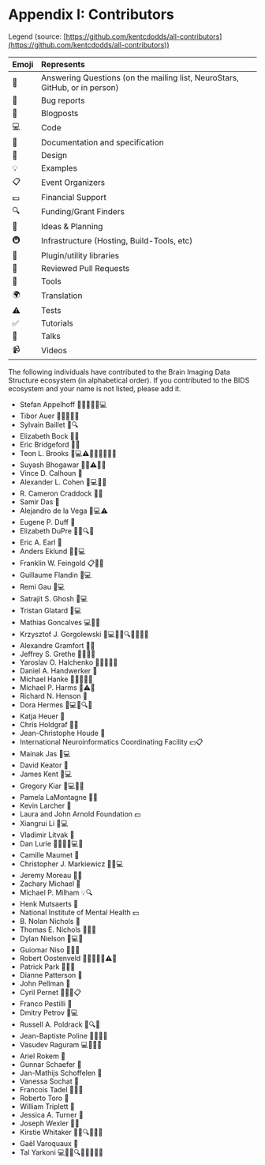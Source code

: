 # Appendix I: Contributors

Legend (source:
[https://github.com/kentcdodds/all-contributors](https://github.com/kentcdodds/all-contributors))

| Emoji | Represents                                                                  |
|:------|:----------------------------------------------------------------------------|
| 💬    | Answering Questions (on the mailing list, NeuroStars, GitHub, or in person) |
| 🐛    | Bug reports                                                                 |
| 📝    | Blogposts                                                                   |
| 💻    | Code                                                                        |
| 📖    | Documentation and specification                                             |
| 🎨    | Design                                                                      |
| 💡    | Examples                                                                    |
| 📋    | Event Organizers                                                            |
| 💵    | Financial Support                                                           |
| 🔍    | Funding/Grant Finders                                                       |
| 🤔    | Ideas & Planning                                                            |
| 🚇    | Infrastructure (Hosting, Build-Tools, etc)                                  |
| 🔌    | Plugin/utility libraries                                                    |
| 👀    | Reviewed Pull Requests                                                      |
| 🔧    | Tools                                                                       |
| 🌍    | Translation                                                                 |
| ⚠️    | Tests                                                                       |
| ✅     | Tutorials                                                                   |
| 📢    | Talks                                                                       |
| 📹    | Videos                                                                      |

The following individuals have contributed to the Brain Imaging Data Structure
ecosystem (in alphabetical order). If you contributed to the BIDS ecosystem and
your name is not listed, please add it.

-   Stefan Appelhoff 📖💬🤔🐛💡💻
-   Tibor Auer 💬📖💡🔧📢
-   Sylvain Baillet 📖🔍
-   Elizabeth Bock 📖💡
-   Eric Bridgeford 📖🔧
-   Teon L. Brooks 📖💻⚠️💬👀🤔🔧🐛📢
-   Suyash Bhogawar 📖💡⚠️🔧💬
-   Vince D. Calhoun 📖
-   Alexander L. Cohen 🐛💻📖💬
-   R. Cameron Craddock 📖📢
-   Samir Das 📖
-   Alejandro de la Vega 🐛💻⚠️
-   Eugene P. Duff 📖
-   Elizabeth DuPre 📖💡🔍🤔
-   Eric A. Earl 🤔
-   Anders Eklund 📖📢💻
-   Franklin W. Feingold 📋📝✅
-   Guillaume Flandin 📖💻
-   Remi Gau 📖💻
-   Satrajit S. Ghosh 📖💻
-   Tristan Glatard 📖💻
-   Mathias Goncalves 💻🔧📢
-   Krzysztof J. Gorgolewski 📖💻💬🤔🔍📢📝💡🔌
-   Alexandre Gramfort 📖💡
-   Jeffrey S. Grethe 💬🐛✅📢
-   Yaroslav O. Halchenko 📖📢🔧💬🐛
-   Daniel A. Handwerker 📖
-   Michael Hanke 📖🤔🔧🐛📢
-   Michael P. Harms 📖⚠️🔧
-   Richard N. Henson 📖
-   Dora Hermes 📖💻✅🔍🤔
-   Katja Heuer 🔧
-   Chris Holdgraf 📖🤔
-   Jean-Christophe Houde 📖
-   International Neuroinformatics Coordinating Facility 💵📋
-   Mainak Jas 📖💻
-   David Keator 📖
-   James Kent 💬💻
-   Gregory Kiar 📖💻🎨🔧
-   Pamela LaMontagne 📖💡
-   Kevin Larcher 💬
-   Laura and John Arnold Foundation 💵
-   Xiangrui Li 📖💻
-   Vladimir Litvak 📖
-   Dan Lurie 🤔📖🔧🔌💻💬
-   Camille Maumet 📖
-   Christopher J. Markiewicz 💬📖💻
-   Jeremy Moreau 📖💡
-   Zachary Michael 📖
-   Michael P. Milham 💡🔍
-   Henk Mutsaerts 📖
-   National Institute of Mental Health 💵
-   B. Nolan Nichols 📖
-   Thomas E. Nichols 📖📢🔧
-   Dylan Nielson 📖💻🔧
-   Guiomar Niso 📖💡📢
-   Robert Oostenveld 📖🔧📢💡✅⚠️🤔
-   Patrick Park 📖💡💬
-   Dianne Patterson 📖
-   John Pellman 📖
-   Cyril Pernet 💬📖💡📋
-   Franco Pestilli 📖
-   Dmitry Petrov 📖💻
-   Russell A. Poldrack 📖🔍📢
-   Jean-Baptiste Poline 📖📢🤔🎨
-   Vasudev Raguram 💻🎨📖🔧
-   Ariel Rokem 📖
-   Gunnar Schaefer 📖
-   Jan-Mathijs Schoffelen 📖
-   Vanessa Sochat 📖
-   Francois Tadel 📖🔌💡
-   Roberto Toro 🔧
-   William Triplett 📖
-   Jessica A. Turner 📖
-   Joseph Wexler 📖💡
-   Kirstie Whitaker 📖💡🔍🤔📢💬
-   Gaël Varoquaux 📖
-   Tal Yarkoni 💻📖🤔🔍🔌👀📢🐛🎨
